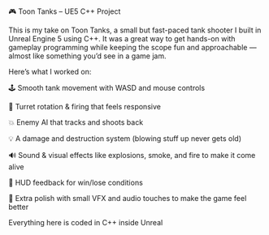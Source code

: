 🎮 Toon Tanks – UE5 C++ Project

This is my take on Toon Tanks, a small but fast-paced tank shooter I built in Unreal Engine 5 using C++. It was a great way to get hands-on with gameplay programming while keeping the scope fun and approachable — almost like something you’d see in a game jam.

Here’s what I worked on:

🕹️ Smooth tank movement with WASD and mouse controls

🎯 Turret rotation & firing that feels responsive

💥 Enemy AI that tracks and shoots back

💡 A damage and destruction system (blowing stuff up never gets old)

🔊 Sound & visual effects like explosions, smoke, and fire to make it come alive

🧱 HUD feedback for win/lose conditions

🧃 Extra polish with small VFX and audio touches to make the game feel better

Everything here is coded in C++ inside Unreal 
